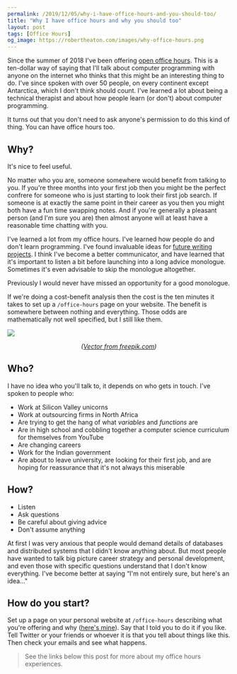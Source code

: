 ```yaml
---
permalink: /2019/12/05/why-i-have-office-hours-and-you-should-too/
title: "Why I have office hours and why you should too"
layout: post
tags: [Office Hours]
og_image: https://robertheaton.com/images/why-office-hours.png
---
```

Since the summer of 2018 I've been offering [open office hours][office-hours]. This is a ten-dollar way of saying that I'll talk about computer programming with anyone on the internet who thinks that this might be an interesting thing to do. I've since spoken with over 50 people, on every continent except Antarctica, which I don't think should count. I've learned a lot about being a technical therapist and about how people learn (or don't) about computer programming.

It turns out that you don't need to ask anyone's permission to do this kind of thing. You can have office hours too.

## Why?

It's nice to feel useful.

No matter who you are, someone somewhere would benefit from talking to you. If you're three months into your first job then you might be the perfect confrere for someone who is just starting to look their first job search. If someone is at exactly the same point in their career as you then you might both have a fun time swapping notes. And if you're generally a pleasant person (and I'm sure you are) then almost anyone will at least have a reasonable time chatting with you.

I've learned a lot from my office hours. I've learned how people do and don't learn programming. I've found invaluable ideas for [future writing projects][advanced-beginners]. I think I've become a better communicator, and have learned that it's important to listen a bit before launching into a long advice monologue. Sometimes it's even advisable to skip the monologue altogether.

Previously I would never have missed an opportunity for a good monologue.

If we're doing a cost-benefit analysis then the cost is the ten minutes it takes to set up a `/office-hours` page on your website. The benefit is somewhere between nothing and everything. Those odds are mathematically not well specified, but I still like them.

<img src="/images/why-office-hours-cover-short.png" />
<p style="text-align: center"><i>(<a href="https://www.freepik.com/free-photos-vectors/technology">Vector from freepik.com</a>)</i></p>

## Who?

I have no idea who you'll talk to, it depends on who gets in touch. I've spoken to people who:

* Work at Silicon Valley unicorns
* Work at outsourcing firms in North Africa
* Are trying to get the hang of what *variables* and *functions* are
* Are in high school and cobbling together a computer science curriculum for themselves from YouTube
* Are changing careers
* Work for the Indian government
* Are about to leave university, are looking for their first job, and are hoping for reassurance that it's not always this miserable

## How?

* Listen
* Ask questions
* Be careful about giving advice
* Don't assume anything

At first I was very anxious that people would demand details of databases and distributed systems that I didn't know anything about. But most people have wanted to talk big picture career strategy and personal development, and even those with specific questions understand that I don't know everything. I've become better at saying “I'm not entirely sure, but here's an idea…"

## How do you start?

Set up a page on your personal website at `/office-hours` describing what you're offering and why ([here's mine](/office-hours)). Say that I told you to do it if you like. Tell Twitter or your friends or whoever it is that you tell about things like this. Then check your emails and see what happens.

> See the links below this post for more about my office hours experiences.

[office-hours]: /office-hours
[advanced-beginners]: https://advancedbeginners.substack.com/
